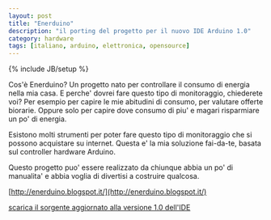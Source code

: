```yaml
---
layout: post
title: "Enerduino"
description: "il porting del progetto per il nuovo IDE Arduino 1.0"
category: hardware
tags: [italiano, arduino, elettronica, opensource]
---
```

{% include JB/setup %}


Cos'è Enerduino? Un progetto nato per controllare il consumo di energia nella mia casa. E perche' dovrei fare questo tipo di monitoraggio, chiederete voi? Per esempio per capire le mie abitudini di consumo, per valutare offerte biorarie. Oppure solo per capire dove consumo di piu' e magari risparmiare un po' di energia.

Esistono molti strumenti per poter fare questo tipo di monitoraggio che si possono acquistare su internet. Questa e' la mia soluzione fai-da-te, basata sul controller hardware Arduino.

Questo progetto puo' essere realizzato da chiunque abbia un po' di manualita' e abbia voglia di divertisi a costruire qualcosa.

[http://enerduino.blogspot.it/](http://enerduino.blogspot.it/)

[scarica il sorgente aggiornato alla versione 1.0 dell'IDE](/files/enerduino.zip)

